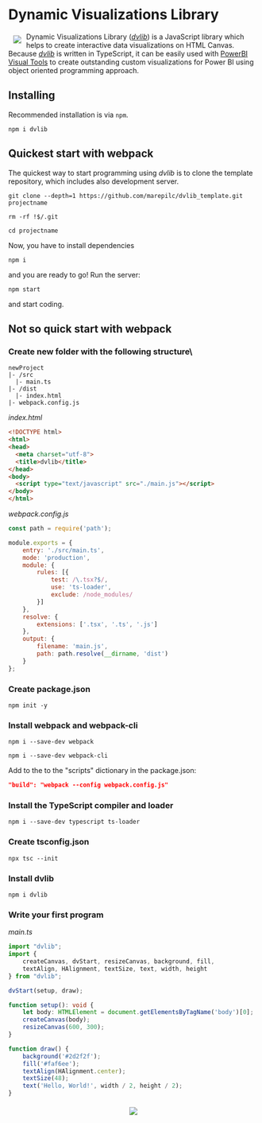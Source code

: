 # Dynamic Visualizations Library
<a href= "https://dvlib.org"><img src="https://dvlib.org/images/dvlogo100.svg" align="left" hspace="10" vspace="6"></a>
Dynamic Visualizations Library ([*dvlib*](https://dvlib.org)) is a JavaScript library which helps to create interactive data visualizations on HTML Canvas. Because [*dvlib*](https://dvlib.org) is written in TypeScript, it can be easily used with [PowerBI Visual Tools](https://github.com/Microsoft/PowerBI-visuals-tools) to create outstanding custom visualizations for Power BI using object oriented programming approach.
## Installing
Recommended installation is via `npm`.

```
npm i dvlib
```
## Quickest start with webpack
The quickest way to start programming using *dvlib* is to clone the template repository, which includes also development server.

```git
git clone --depth=1 https://github.com/marepilc/dvlib_template.git projectname
```
```
rm -rf !$/.git
```
```shell
cd projectname
```
Now, you have to install dependencies

```node
npm i
```
and you are ready to go! Run the server:

```node
npm start
```
and start coding.
## Not so quick start with webpack
### Create new folder with the following structure\

```
newProject
|- /src
  |- main.ts
|- /dist
  |- index.html
|- webpack.config.js
```

*index.html*

```html
<!DOCTYPE html>
<html>
<head>
  <meta charset="utf-8">
  <title>dvlib</title>
</head>
<body>
  <script type="text/javascript" src="./main.js"></script>
</body>
</html>
```
*webpack.config.js*

```js
const path = require('path');

module.exports = {
    entry: './src/main.ts',
    mode: 'production',
    module: {
        rules: [{
            test: /\.tsx?$/,
            use: 'ts-loader',
            exclude: /node_modules/
        }]
    },
    resolve: {
        extensions: ['.tsx', '.ts', '.js']
    },
    output: {
        filename: 'main.js',
        path: path.resolve(__dirname, 'dist')
    }
};
```
### Create package.json
```node
npm init -y
```
### Install webpack and webpack-cli
```node
npm i --save-dev webpack
```
```node
npm i --save-dev webpack-cli
```
Add to the to the "scripts" dictionary in the package.json:

```json
"build": "webpack --config webpack.config.js"
```
### Install the TypeScript compiler and loader
```node
npm i --save-dev typescript ts-loader
```
### Create tsconfig.json
```node
npx tsc --init
```
### Install dvlib
```node
npm i dvlib
```
### Write your first program
*main.ts*

```ts
import "dvlib";
import { 
    createCanvas, dvStart, resizeCanvas, background, fill, 
    textAlign, HAlignment, textSize, text, width, height 
} from "dvlib";

dvStart(setup, draw);

function setup(): void {
    let body: HTMLElement = document.getElementsByTagName('body')[0];
    createCanvas(body);
    resizeCanvas(600, 300);
}

function draw() {
    background('#2d2f2f');
    fill('#faf6ee');
    textAlign(HAlignment.center);
    textSize(48);
    text('Hello, World!', width / 2, height / 2);
}
```
<div style="text-align:center"><img src="https://dvlib.org/images/helloworld.png" align="middle" vspace="6"></div>